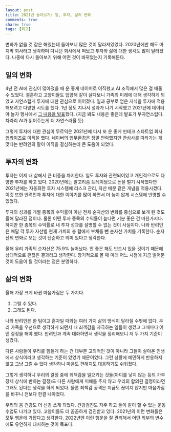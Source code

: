 ```yaml
---
layout: post
title: 2021년 돌아보기: 일, 투자, 삶의 변화
comments: true
share: true
tags: [회고]
---
```




변화가 없을 것 같은 해였는데 돌아보니 많은 것이 달라져있었다. 2020년에만 해도 마지막 회사라고 생각하며 다니던 회사에서 떠났고 투자와 삶에 대한 생각도 많이 달라졌다. 나중에 다시 돌아보기 위해 어떤 것이 바뀌었는지 기록해둔다. 

## 일의 변화

4년 전 AI에 관심이 많아졌을 때 운 좋게 네이버로 이직했고 AI 조직에서 많은 걸 배울 수 있었다. 결혼하고 고양이들도 입양해 같이 살다보니 가족의 미래에 대해 생각하게 되었고 자연스럽게 투자에 대한 관심으로 이어졌다. 일과 공부로 얻은 지식을 투자에 적용해보려고 다양한 시도를 했다. 1년 정도 지나서 성과가 나기 시작했고 2021년에 데이터야 놀자 행사에서 [그 내용을 발표](https://www.youtube.com/watch?v=oAk98W4R_w0)했다. (지금 봐도 내용은 좋은데 발표가 부자연스럽다. 차라리 AI가 읽어주는게 더 자연스러울 듯)

그렇게 투자에 대한 관심이 무르익은 2021년에 다시 또 운 좋게 핀테크 스타트업 회사 [업라이즈](https://www.uprise.financial/)로 이직을 했다. 네이버의 업무환경은 정말 안락했지만 관심사를 따라가는 게 맞다는 반려인의 말이 이직을 결심하는데 큰 도움이 되었다. 

## 투자의 변화

투자는 이제 내 삶에서 큰 비중을 차지한다. 일도 투자와 관련되어있고 개인적으로도 다양한 투자를 하고 있다. 2020년에는 알고리즘 트레이딩으로 돈을 벌기 시작했다면 2021년에는 자동화한 투자 시스템에 리스크 관리, 자산 배분 같은 개념을 적용시켰다. 이것 또한 반려인과 투자에 대한 이야기를 많이 하면서 더 늦지 않게 시스템에 반영할 수 있었다. 

투자의 성과를 개별 종목의 수익률이 아닌 전체 순자산의 변화를 중심으로 보게 된 것도 올해 달라진 점이다. 물론 어떤 투자 종목의 수익률이 높다면 기분 좋은 건 마찬가지다. 하지만 한 종목의 수익률로 내 투자 성과를 설명할 수 없는 것이 사실이다. 나와 반려인은 매달 각 투자 자산별 현재 가치의 총 합에서 부채를 뺀 순자산 가치를 기록한다. 순자산의 변화로 보는 것이 단순하고 의미 있다고 생각한다. 

올해 우리 가족의 순자산은 75.9% 늘어났다. 안 좋은 해도 반드시 있을 것이기 때문에 상대적으로 괜찮은 결과라고 생각한다. 장기적으로 볼 때 미래 어느 시점에 지금 벌어둔 것이 도움이 될 것이라는 점은 분명하다. 

## 삶의 변화

올해 가장 크게 바뀐 마음가짐은 두 가지다. 

1. 그럴 수 있다. 
2. 그래도 된다. 

나와 반려인은 한 팀이고 혼자일 때와는 여러 가지 삶의 방식이 달라질 수밖에 없다. 우리 가족을 우선으로 생각하게 되면서 내 죄책감을 자극하는 일들이 생겼고 그때마다 어떤 결정을 해야 했다. 반려인과 계속 대화하면서 생각을 정리해보니 저 두 가지 기준이 생겼다. 

다른 사람들이 우리를 힘들게 하는 건 대부분 고의적인 것이 아니라 그들이 살아온 인생에서 상식이라고 생각하는 기준이 있었기 때문이었다. 그런 상황에 예민하게 반응하지 않고 그냥 그럴 수 있다 생각하니 마음도 편해지도 대응하기도 쉬워졌다.  

그렇게 생각하니 우리의 결정 중에 죄책감을 일으키는 것들(아이를 낳지 않는 등의 가부장제 상식에 반하는 결정)도 다른 사람에게 피해를 주지 않고 우리의 합의된 결정이라면 그래도 된다는 생각을 하게 되었다. 물론 죄책감 공격은 지금도 끊이지 않지만 마음가짐을 바꾸니 전보다 한결 나아졌다. 

우리의 몸 건강도 더 신경 쓰게 되었다. 건강검진도 자주 하고 둘이 같이 할 수 있는 운동 수업도 나가고 있다. 고양이들도 더 꼼꼼하게 검진받고 있다. 2021년의 이런 변화들은 모두 행운에 가깝다고 생각한다. 2022년엔 이런 행운을 잘 관리해서 어떤 외부의 변수에도 유연하게 대처하는 것이 목표다. 
